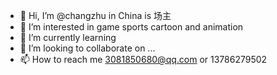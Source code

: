 - 👋 Hi, I’m @changzhu  in China is 场主
- 👀 I’m interested in game  sports cartoon and animation
- 🌱 I’m currently learning 
- 💞️ I’m looking to collaborate on ...
- 📫 How to reach me 3081850680@qq.com or 13786279502

<!---
ChangZhu666/ChangZhu666 is a ✨ special ✨ repository because its `README.md` (this file) appears on your GitHub profile.
You can click the Preview link to take a look at your changes.
--->
